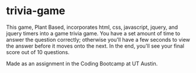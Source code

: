 # trivia-game

This game, Plant Based, incorporates html, css, javascript, jquery, and jquery timers into a game trivia game. You have a set amount of time to answer the question correctly; otherwise you'll have a few seconds to view the answer before it moves onto the next. In the end, you'll see your final score out of 10 questions.

Made as an assignment in the Coding Bootcamp at UT Austin.